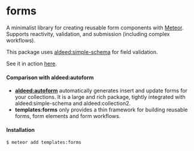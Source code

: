 # forms

A minimalist library for creating reusable form components with [Meteor](https://www.meteor.com/). Supports reactivity, validation, and submission (including complex workflows).

This package uses [aldeed:simple-schema](https://github.com/aldeed/meteor-simple-schema) for field validation. 

See it in action [here](http://forms-example.meteor.com/).

#### Comparison with aldeed:autoform

- **[aldeed:autoform](https://github.com/aldeed/meteor-autoform)** automatically generates insert and update forms for your collections.
It is a large and rich package, tightly integrated with aldeed:simple-schema and aldeed:collection2.
- **templates:forms** only provides a thin framework for building reusable forms, form elements and form workflows.

#### Installation

```sh
$ meteor add templates:forms
```

<br />
